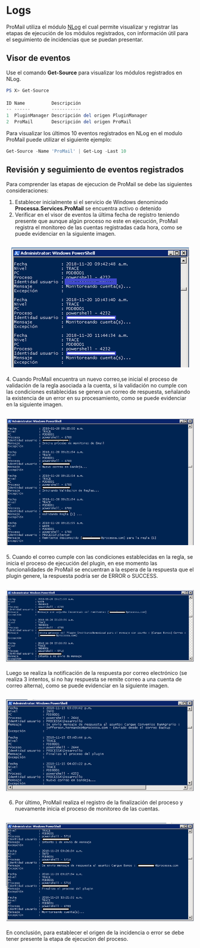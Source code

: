 # Logs

ProMail utiliza el módulo [NLog](https://github.com/RD-Processa/NLog) el cual permite visualizar y registrar las etapas de ejecución de los módulos registrados, con información útil para el seguimiento de incidencias que se puedan presentar.

## Visor de eventos

Use el comando **Get-Source** para visualizar los módulos registrados en NLog.

```powershell
PS X> Get-Source

ID Name          Descripción
-- ------        -----------
1  PluginManager Descripción del origen PluginManager
2  ProMail       Descripción del origen ProMail
```

Para visualizar los últimos 10 eventos registrados en NLog en el modulo ProMail puede utilizar el siguiente ejemplo:

```powershell
Get-Source -Name 'ProMail' | Get-Log -Last 10
```

## Revisión y seguimiento de eventos registrados

Para comprender las etapas de ejecucion de ProMail se debe las siguientes consideraciones:

1. Establecer inicialmente si el servicio de Windows denominado **Processa.Services.ProMail** se encuentra activo o detenido
2. Verificar en el visor de eventos la última fecha de registro teniendo presente que aunque algún proceso no este en ejecución, ProMail registra el monitoreo de las cuentas registradas cada hora, como se puede evidenciar en la siguiente imagen.

<h2 align="center"><img src="Setup/Monitoreo cuentas.png" /></h2>
4. Cuando ProMail encuentra un nuevo correo,se inicial el proceso de validación de la regla asociada a la cuenta, si la validación no cumple con las condiciones establecidas se genera un correo de respuesta, señalando la existencia de un error en su procesamiento, como se puede evidenciar en la siguiente imagen.
<h2 align="center"><img src="Setup/Monitoreo Reglas.png" /></h2>
5. Cuando el correo cumple con las condiciones establecidas en la regla, se inicia el proceso de ejecución del plugin, en ese momento las funcionalidades de ProMail se encuentran a la espera de la respuesta que el plugin genere, la respuesta podría ser de ERROR o SUCCESS. 
<h2 align="center"><img src="Setup/Monitoreo Plugin.png" /></h2>

Luego se realiza la notificación de la respuesta por correo electrónico (se realiza 3 intentos, si no hay respuesta se remite correo a una cuenta de correo alterna), como se puede evidenciar en la siguiente imagen.

<h2 align="center"><img src="Setup/Correo Alterno.png" /></h2>

6. Por último, ProMail realiza el registro de la finalización del proceso y nuevamente inicia el proceso de monitoreo de las cuentas.
<h2 align="center"><img src="Setup/Monitoreo Notificacion.png" /></h2>

En conclusión, para establecer el origen de la incidencia o error se debe tener presente la etapa de ejecucion del proceso.
